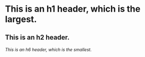 # This is an h1 header, which is the largest.
## This is an h2 header.
###### This is an h6 header, which is the smallest.

